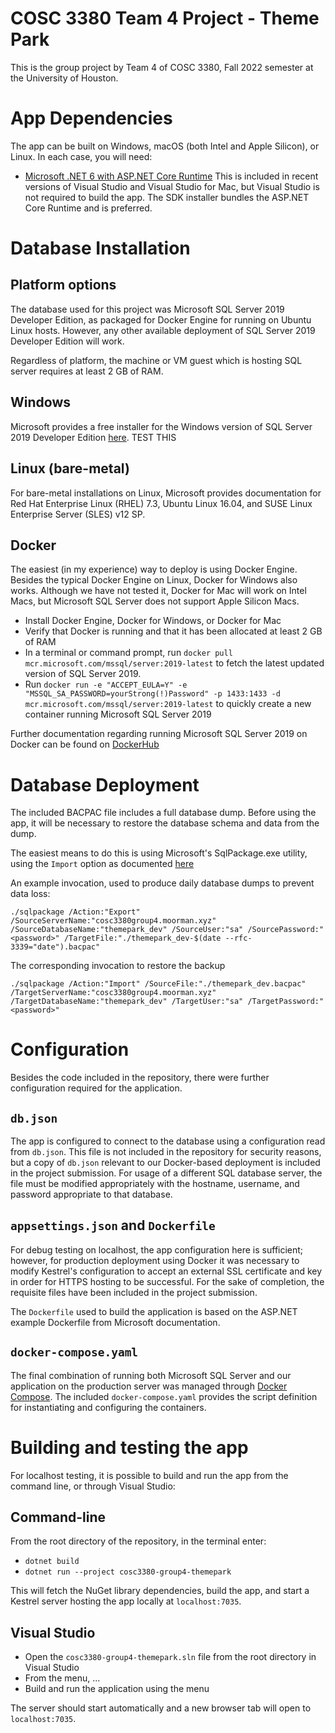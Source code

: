 # COSC 3380 Team 4 Project - Theme Park

This is the group project by Team 4 of COSC 3380, Fall 2022 semester at the University of Houston.

# App Dependencies

The app can be built on Windows, macOS (both Intel and Apple Silicon), or Linux. In each case, you will need:

* [Microsoft .NET 6 with ASP.NET Core Runtime](https://dotnet.microsoft.com/en-us/download/dotnet/6.0) This is included in recent versions of Visual Studio and Visual Studio for Mac, but Visual Studio is not required to build the app. The SDK installer bundles the ASP.NET Core Runtime and is preferred.

# Database Installation

## Platform options

The database used for this project was Microsoft SQL Server 2019 Developer Edition, as packaged for Docker Engine for running on Ubuntu Linux hosts. However, any other available deployment of SQL Server 2019 Developer Edition will work.

Regardless of platform, the machine or VM guest which is hosting SQL server requires at least 2 GB of RAM.

## Windows

Microsoft provides a free installer for the Windows version of SQL Server 2019 Developer Edition [here](https://www.microsoft.com/en-IN/sql-server/sql-server-downloads). TEST THIS

## Linux (bare-metal)

For bare-metal installations on Linux, Microsoft provides documentation for Red Hat Enterprise Linux (RHEL) 7.3, Ubuntu Linux 16.04, and SUSE Linux Enterprise Server (SLES) v12 SP.

## Docker

The easiest (in my experience) way to deploy is using Docker Engine. Besides the typical Docker Engine on Linux, Docker for Windows also works. Although we have not tested it, Docker for Mac will work on Intel Macs, but Microsoft SQL Server does not support Apple Silicon Macs.

* Install Docker Engine, Docker for Windows, or Docker for Mac
* Verify that Docker is running and that it has been allocated at least 2 GB of RAM
* In a terminal or command prompt, run `docker pull mcr.microsoft.com/mssql/server:2019-latest` to fetch the latest updated version of SQL Server 2019.
* Run `docker run -e "ACCEPT_EULA=Y" -e "MSSQL_SA_PASSWORD=yourStrong(!)Password" -p 1433:1433 -d mcr.microsoft.com/mssql/server:2019-latest` to quickly create a new container running Microsoft SQL Server 2019

Further documentation regarding running Microsoft SQL Server 2019 on Docker can be found on [DockerHub](https://hub.docker.com/_/microsoft-mssql-server)

# Database Deployment

The included BACPAC file includes a full database dump. Before using the app, it will be necessary to restore the database schema and data from the dump.

The easiest means to do this is using Microsoft's SqlPackage.exe utility, using the `Import` option as documented [here](https://learn.microsoft.com/en-us/sql/tools/sqlpackage/sqlpackage?view=sql-server-ver16)

An example invocation, used to produce daily database dumps to prevent data loss:

```
./sqlpackage /Action:"Export" /SourceServerName:"cosc3380group4.moorman.xyz" /SourceDatabaseName:"themepark_dev" /SourceUser:"sa" /SourcePassword:"<password>" /TargetFile:"./themepark_dev-$(date --rfc-3339="date").bacpac"
```

The corresponding invocation to restore the backup 

```
./sqlpackage /Action:"Import" /SourceFile:"./themepark_dev.bacpac" /TargetServerName:"cosc3380group4.moorman.xyz" /TargetDatabaseName:"themepark_dev" /TargetUser:"sa" /TargetPassword:"<password>"
```

# Configuration

Besides the code included in the repository, there were further configuration required for the application.

## `db.json`

The app is configured to connect to the database using a configuration read from `db.json`. This file is not included in the repository for security reasons, but a copy of `db.json` relevant to our Docker-based deployment is included in the project submission. For usage of a different SQL database server, the file must be modified appropriately with the hostname, username, and password appropriate to that database.

## `appsettings.json` and `Dockerfile`

For debug testing on localhost, the app configuration here is sufficient; however, for production deployment using Docker it was necessary to modify Kestrel's configuration to accept an external SSL certificate and key in order for HTTPS hosting to be successful. For the sake of completion, the requisite files have been included in the project submission.

The `Dockerfile` used to build the application is based on the ASP.NET example Dockerfile from Microsoft documentation.

## `docker-compose.yaml`

The final combination of running both Microsoft SQL Server and our application on the production server was managed through [Docker Compose](https://docs.docker.com/compose/). The included `docker-compose.yaml` provides the script definition for instantiating and configuring the containers.

# Building and testing the app

For localhost testing, it is possible to build and run the app from the command line, or through Visual Studio:

## Command-line

From the root directory of the repository, in the terminal enter:

* `dotnet build`
* `dotnet run --project cosc3380-group4-themepark`

This will fetch the NuGet library dependencies, build the app, and start a Kestrel server hosting the app locally at `localhost:7035`.

## Visual Studio

* Open the `cosc3380-group4-themepark.sln` file from the root directory in Visual Studio
* From the menu, ...
* Build and run the application using the menu

The server should start automatically and a new browser tab will open to `localhost:7035`.